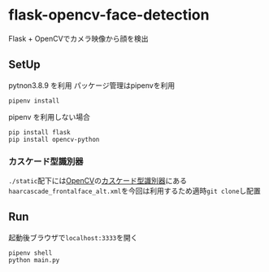 # flask-opencv-face-detection

Flask + OpenCVでカメラ映像から顔を検出

## SetUp

pytnon3.8.9 を利用
パッケージ管理はpipenvを利用

```
pipenv install
```

pipenv を利用しない場合

```
pip install flask
pip install opencv-python
```

### カスケード型識別器

`./static`配下には[OpenCV](https://github.com/opencv/opencv)の[カスケード型識別器](https://github.com/opencv/opencv/tree/4.x/data/haarcascades)にある`haarcascade_frontalface_alt.xml`を今回は利用するため適時`git clone`し配置

## Run

起動後ブラウザで`localhost:3333`を開く

```
pipenv shell
python main.py
```